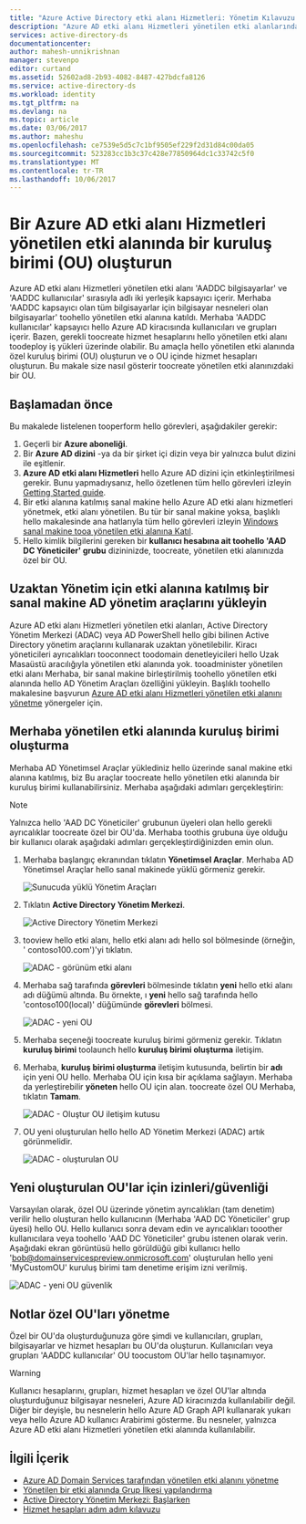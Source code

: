 ```yaml
---
title: "Azure Active Directory etki alanı Hizmetleri: Yönetim Kılavuzu | Microsoft Docs"
description: "Azure AD etki alanı Hizmetleri yönetilen etki alanlarında bir kuruluş birimi (OU) oluşturun"
services: active-directory-ds
documentationcenter: 
author: mahesh-unnikrishnan
manager: stevenpo
editor: curtand
ms.assetid: 52602ad8-2b93-4082-8487-427bdcfa8126
ms.service: active-directory-ds
ms.workload: identity
ms.tgt_pltfrm: na
ms.devlang: na
ms.topic: article
ms.date: 03/06/2017
ms.author: maheshu
ms.openlocfilehash: ce7539e5d5c7c1bf9505ef229f2d31d84c00da05
ms.sourcegitcommit: 523283cc1b3c37c428e77850964dc1c33742c5f0
ms.translationtype: MT
ms.contentlocale: tr-TR
ms.lasthandoff: 10/06/2017
---
```

# <a name="create-an-organizational-unit-ou-on-an-azure-ad-domain-services-managed-domain"></a>Bir Azure AD etki alanı Hizmetleri yönetilen etki alanında bir kuruluş birimi (OU) oluşturun
Azure AD etki alanı Hizmetleri yönetilen etki alanı 'AADDC bilgisayarlar' ve 'AADDC kullanıcılar' sırasıyla adlı iki yerleşik kapsayıcı içerir. Merhaba 'AADDC kapsayıcı olan tüm bilgisayarlar için bilgisayar nesneleri olan bilgisayarlar' toohello yönetilen etki alanına katıldı. Merhaba 'AADDC kullanıcılar' kapsayıcı hello Azure AD kiracısında kullanıcıları ve grupları içerir. Bazen, gerekli toocreate hizmet hesaplarını hello yönetilen etki alanı toodeploy iş yükleri üzerinde olabilir. Bu amaçla hello yönetilen etki alanında özel kuruluş birimi (OU) oluşturun ve o OU içinde hizmet hesapları oluşturun. Bu makale size nasıl gösterir toocreate yönetilen etki alanınızdaki bir OU.

## <a name="before-you-begin"></a>Başlamadan önce
Bu makalede listelenen tooperform hello görevleri, aşağıdakiler gerekir:

1. Geçerli bir **Azure aboneliği**.
2. Bir **Azure AD dizini** -ya da bir şirket içi dizin veya bir yalnızca bulut dizini ile eşitlenir.
3. **Azure AD etki alanı Hizmetleri** hello Azure AD dizini için etkinleştirilmesi gerekir. Bunu yapmadıysanız, hello özetlenen tüm hello görevleri izleyin [Getting Started guide](active-directory-ds-getting-started.md).
4. Bir etki alanına katılmış sanal makine hello Azure AD etki alanı hizmetleri yönetmek, etki alanı yönetilen. Bu tür bir sanal makine yoksa, başlıklı hello makalesinde ana hatlarıyla tüm hello görevleri izleyin [Windows sanal makine tooa yönetilen etki alanına Katıl](active-directory-ds-admin-guide-join-windows-vm.md).
5. Hello kimlik bilgilerini gereken bir **kullanıcı hesabına ait toohello 'AAD DC Yöneticiler' grubu** dizininizde, toocreate, yönetilen etki alanınızda özel bir OU.

## <a name="install-ad-administration-tools-on-a-domain-joined-virtual-machine-for-remote-administration"></a>Uzaktan Yönetim için etki alanına katılmış bir sanal makine AD yönetim araçlarını yükleyin
Azure AD etki alanı Hizmetleri yönetilen etki alanları, Active Directory Yönetim Merkezi (ADAC) veya AD PowerShell hello gibi bilinen Active Directory yönetim araçlarını kullanarak uzaktan yönetilebilir. Kiracı yöneticileri ayrıcalıkları tooconnect toodomain denetleyicileri hello Uzak Masaüstü aracılığıyla yönetilen etki alanında yok. tooadminister yönetilen etki alanı Merhaba, bir sanal makine birleştirilmiş toohello yönetilen etki alanında hello AD Yönetim Araçları özelliğini yükleyin. Başlıklı toohello makalesine başvurun [Azure AD etki alanı Hizmetleri yönetilen etki alanını yönetme](active-directory-ds-admin-guide-administer-domain.md) yönergeler için.

## <a name="create-an-organizational-unit-on-hello-managed-domain"></a>Merhaba yönetilen etki alanında kuruluş birimi oluşturma
Merhaba AD Yönetimsel Araçlar yüklediniz hello üzerinde sanal makine etki alanına katılmış, biz Bu araçlar toocreate hello yönetilen etki alanında bir kuruluş birimi kullanabilirsiniz. Merhaba aşağıdaki adımları gerçekleştirin:

> [!NOTE]
> Yalnızca hello 'AAD DC Yöneticiler' grubunun üyeleri olan hello gerekli ayrıcalıklar toocreate özel bir OU'da. Merhaba toothis grubuna üye olduğu bir kullanıcı olarak aşağıdaki adımları gerçekleştirdiğinizden emin olun.
>
>

1. Merhaba başlangıç ekranından tıklatın **Yönetimsel Araçlar**. Merhaba AD Yönetimsel Araçlar hello sanal makinede yüklü görmeniz gerekir.

    ![Sunucuda yüklü Yönetim Araçları](./media/active-directory-domain-services-admin-guide/install-rsat-admin-tools-installed.png)
2. Tıklatın **Active Directory Yönetim Merkezi**.

    ![Active Directory Yönetim Merkezi](./media/active-directory-domain-services-admin-guide/adac-overview.png)
3. tooview hello etki alanı, hello etki alanı adı hello sol bölmesinde (örneğin, ' contoso100.com')'yi tıklatın.

    ![ADAC - görünüm etki alanı](./media/active-directory-domain-services-admin-guide/create-ou-adac-overview.png)
4. Merhaba sağ tarafında **görevleri** bölmesinde tıklatın **yeni** hello etki alanı adı düğümü altında. Bu örnekte, ı **yeni** hello sağ tarafında hello 'contoso100(local)' düğümünde **görevleri** bölmesi.

    ![ADAC - yeni OU](./media/active-directory-domain-services-admin-guide/create-ou-adac-new-ou.png)
5. Merhaba seçeneği toocreate kuruluş birimi görmeniz gerekir. Tıklatın **kuruluş birimi** toolaunch hello **kuruluş birimi oluşturma** iletişim.
6. Merhaba, **kuruluş birimi oluşturma** iletişim kutusunda, belirtin bir **adı** için yeni OU hello. Merhaba OU için kısa bir açıklama sağlayın. Merhaba da yerleştirebilir **yöneten** hello OU için alan. toocreate özel OU Merhaba, tıklatın **Tamam**.

    ![ADAC - Oluştur OU iletişim kutusu](./media/active-directory-domain-services-admin-guide/create-ou-dialog.png)
7. OU yeni oluşturulan hello hello AD Yönetim Merkezi (ADAC) artık görünmelidir.

    ![ADAC - oluşturulan OU](./media/active-directory-domain-services-admin-guide/create-ou-done.png)

## <a name="permissionssecurity-for-newly-created-ous"></a>Yeni oluşturulan OU'lar için izinleri/güvenliği
Varsayılan olarak, özel OU üzerinde yönetim ayrıcalıkları (tam denetim) verilir hello oluşturan hello kullanıcının (Merhaba 'AAD DC Yöneticiler' grup üyesi) hello OU. Hello kullanıcı sonra devam edin ve ayrıcalıkları tooother kullanıcılara veya toohello 'AAD DC Yöneticiler' grubu istenen olarak verin. Aşağıdaki ekran görüntüsü hello görüldüğü gibi kullanıcı hello 'bob@domainservicespreview.onmicrosoft.com' oluşturulan hello yeni 'MyCustomOU' kuruluş birimi tam denetime erişim izni verilmiş.

 ![ADAC - yeni OU güvenlik](./media/active-directory-domain-services-admin-guide/create-ou-permissions.png)

## <a name="notes-on-administering-custom-ous"></a>Notlar özel OU'ları yönetme
Özel bir OU'da oluşturduğunuza göre şimdi ve kullanıcıları, grupları, bilgisayarlar ve hizmet hesapları bu OU'da oluşturun. Kullanıcıları veya grupları 'AADDC kullanıcılar' OU toocustom OU'lar hello taşınamıyor.

> [!WARNING]
> Kullanıcı hesaplarını, grupları, hizmet hesapları ve özel OU'lar altında oluşturduğunuz bilgisayar nesneleri, Azure AD kiracınızda kullanılabilir değil. Diğer bir deyişle, bu nesnelerin hello Azure AD Graph API kullanarak yukarı veya hello Azure AD kullanıcı Arabirimi gösterme. Bu nesneler, yalnızca Azure AD etki alanı Hizmetleri yönetilen etki alanında kullanılabilir.
>
>

## <a name="related-content"></a>İlgili İçerik
* [Azure AD Domain Services tarafından yönetilen etki alanını yönetme](active-directory-ds-admin-guide-administer-domain.md)
* [Yönetilen bir etki alanında Grup İlkesi yapılandırma](active-directory-ds-admin-guide-administer-group-policy.md)
* [Active Directory Yönetim Merkezi: Başlarken](https://technet.microsoft.com/library/dd560651.aspx)
* [Hizmet hesapları adım adım kılavuzu](https://technet.microsoft.com/library/dd548356.aspx)
